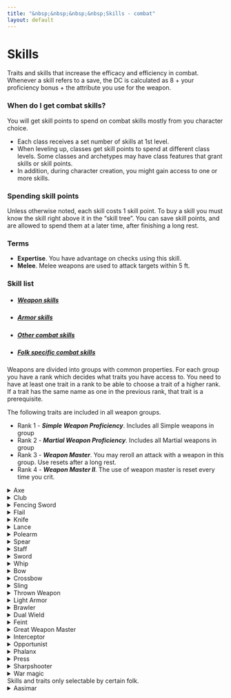 ```yaml
---
title: "&nbsp;&nbsp;&nbsp;&nbsp;Skills - combat"
layout: default
---
```


# Skills
Traits and skills that increase the efficacy and efficiency in combat. Whenever a skill refers to a save, the DC is calculated as 8 + your proficiency bonus + the attribute you use for the weapon.

### When do I get combat skills?
You will get skill points to spend on combat skills mostly from you character choice.
- Each class receives a set number of skills at 1st level.
- When leveling up, classes get skill points to spend at different class levels. Some classes and archetypes may have class features that grant skills or skill points.
- In addition, during character creation, you might gain access to one or more skills.

### Spending skill points
Unless otherwise noted, each skill costs 1 skill point. To buy a skill you must know the skill right above it in the “skill tree”. You can save skill points, and are allowed to spend them at a later time, after finishing a long rest.

### Terms
- **Expertise**. You have advantage on checks using this skill.
- **Melee**. Melee weapons are used to attack targets within 5 ft.

### Skill list
<ul class="nav nav-tabs" id="skill-tabs" role="tablist">
  <li class="nav-item"><a class="nav-link active" data-toggle="tab" href="#weapon"><h5>Weapon skills</h5></a></li>
  <li class="nav-item"><a class="nav-link" data-toggle="tab" href="#armor"><h5>Armor skills</h5></a></li>
  <li class="nav-item"><a class="nav-link" data-toggle="tab" href="#other"><h5>Other combat skills</h5></a></li>
  <li class="nav-item"><a class="nav-link" data-toggle="tab" href="#folk"><h5>Folk specific combat skills</h5></a></li>
</ul>

<div class="tab-content">
<div id="weapon" class="container tab-pane active">

Weapons are divided into groups with common properties. For each group you have a rank which decides what traits you have access to. You need to have at least one trait in a rank to be able to choose a trait of a higher rank. If a trait has the same name as one in the previous rank, that trait is a prerequisite.

The following traits are included in all weapon groups.
- Rank 1 - ***Simple Weapon Proficiency***. Includes all Simple weapons in group
- Rank 2 - ***Martial Weapon Proficiency***. Includes all Martial weapons in group
- Rank 3 - ***Weapon Master***. You may reroll an attack with a weapon in this group. Use resets after a long rest.
- Rank 4 - ***Weapon Master II***. The use of weapon master is reset every time you crit.

<details><summary>Axe</summary>

*Melee*

Axes are weapons that have bladed, heavy heads and deal vicious cuts. The weight of an axe makes it fine for delivering crushing blows.

##### Rank 3
- ***Arcing slash***. When attacking with a two-handed axe, you may choose to target two creatures with a single attack. The targets must be within 5 ft of each other and within your reach. This attack uses the same attack roll for both targets, but using only half your proficiency bonus. On a hit you deal slashing damage equal to 1d6 plus your Strength modifier to each target.
- ***Savage Critical***. When you score a critical hit, you may roll one extra damage die.

##### Rank 4
- ***Intimidating Slash***. On your turn, when you score a critical hit or reduce a creature to 0 hit points, you can use a ***reaction*** to make a Strength (Intimidation) check, contested by the Wisdom of creatures that can see and hear you within 30 ft. If you succeed, the creatures are frightened of you until the end of your next turn.
- ***Momentum***. You can leverage the momentum and sweeping arc of an axe. When you miss an enemy, you may attack an adjacent enemy with the same weapon as a ***bonus action***.
</details>


<details><summary>Club</summary>

*Melee*

Includes maces, hammers and picks. Weighted toward the top and attached to a shaft. Hammers have blunt striking surfaces, while a pick has a pointed head made to pierce.

##### Rank 3
- ***Savage Critical***. When you score a critical hit, you may roll one extra damage die.

##### Rank 4
- ***Intimidating Slash***. On your turn, when you score a critical hit or reduce a creature to 0 hit points, you can use a ***reaction*** to make a Strength (Intimidation) check, contested by the Wisdom of creatures that can see and hear you within 30 ft. If you succeed, the creatures are frightened of you until the end of your next turn.
</details>


<details><summary>Fencing Sword</summary>

*Melee*

All weapons in this group are martial light finesse blades that reward accuracy as much as force. Pinpoint attacks, lunges, and agile defenses are the strong points of these weapons.

##### Rank 3
- ***Defensive Posture***. After using the Attack action with this weapon, you can spend a ***bonus action*** to bolster your defense. When you do, choose to either gain +1 to your AC, or lower the damage of one (1) attack that hits you by 1d6. Both effects last until the start of your next turn.
- ***Defensive Slash***. When you take the dodge action, you may use your ***bonus action*** to make a single melee attack at disadvantage.
- ***Lightning Slash***. If an opponent provokes an attack of opportunity, you can use your ***reaction*** to make two attacks instead of one. Once you use this trait, you must finish a short rest before you can use it again.
- ***Parry***. If a creature hits you with a melee attack, you can use your ***reaction*** to add your proficiency bonus to your AC for that attack, potentially causing the attack to miss you. This can be used while in Defensive posture.
- ***Oncoming Storm***. You have learnt a fighting stance focusing on swift slashes. With a ***bonus action***, you can enter or leave the Oncoming Storm stance. While in this stance, the following applies. You gain +1 to attack rolls, but -2 penalty for damage rolls. If you use an Attack action, you can make an extra attack with your ***bonus action***. If you are fighting with two weapons, you can make two attacks with the same ***bonus action*** with your off-hand.


##### Rank 4
- ***Storm’s Edge***. While in the Oncoming storm stance, you can activate this trait as a free action. Until the start of your next turn, all your attacks have 19-20 critical range. At the start of your next turn, all the opponents you successfully hit while in this feature take 1d6 damage for each attack it took. Once you use this feature, you must finish a short rest before you can use it again.
</details>

<details><summary>Flail</summary>

*Melee*

Weapons in the flail group have a flexible material, usually a length of chain, between a solid handle and the damage-dealing end of the weapon.

##### Rank 3
- ***Conserve Momentum***. When you miss with an attack you continue to whirl the chain in an effort to build energy towards your next attack. You may use your ***reaction*** to increase the damage of your next attack by the weapon’s damage dice. This effect can only be used until the start of your next turn.
 - ***Disarm***. As an ***action***, you may try to disarm a creature. If it fails a Strength or Dexterity saving throw (targets choice), it is disarmed.
- ***Trip***. When you hit with an opportunity attack, you may force the target to succeed with a Strength saving throw or be knocked prone.
</details>



<details><summary>Knife</summary>

*Melee/Ranged*

The knife group includes daggers, knives, stilettos and punching daggers. Basically any short blade that deals piercing or slashing damage. Knives are usually simple light weapons, but there are some that require more training to use efficiently, i.e. making them martial weapons, such as the blade boot or tiger claws.

##### Rank 3
- ***Defensive Fighter***. You gain +1 bonus to AC while wielding a knife in one hand and nothing in your other hand.
- ***Fast Hands***. You can draw a knife as part of an attack, without using your item action.
- ***Knife Thrower***. Attacking at long range doesn’t impose disadvantage on your ranged knife attack rolls. In addition they ignore half cover and three-quarters cover.
- ***Precise***. Attacks with knives score a critical hit on a roll of 19-20.


##### Rank 4
- ***Barrage***. The small nature of these weapons make it easy to throw multiples at once. Immediately after you take the Attack action on your turn to make a ranged knife attack, you can make an additional ranged knife attack as a ***bonus action***.
- ***Riposte***. When a creature misses you with a melee attack, you can use your ***reaction*** to make a knife attack against that creature.
- ***Try again***. When you attack a creature with a knife during your turn and miss, you can use your ***bonus action*** to make another attack with the weapon against the same creature.
</details>


<details><summary>Lance</summary>

*Melee*

The lance is a special weapon that is used when mounted. It only exists as a martial weapon.

##### Rank 3
- ***Savage Critical***. When you score a critical hit, you may roll one extra damage die.

</details>


<details><summary>Polearm</summary>

*Melee*

Polearms are two-handed reach weapons mounted at the end of long shafts. All polearms also fall into another category of weapon, usually axe, heavy blade or spear, and thus apply the traits selected from that weapon group as well.

##### Rank 3
- ***Arcing slash***. When attacking with a two-handed slashing polearm, you may choose to target two creatures with a single attack. The targets must be within 5 ft of each other and within your reach. This attack uses the same attack roll for both targets, but using only half your proficiency bonus. On a hit you deal slashing damage equal to 1d6 plus your Strength modifier to each target.
- ***Repel Charge***. Polearms with a point are commonly used to set against a charge. If a creature moves at least 20 ft straight toward you to attack, you may use your ***reaction*** to make an opportunity attack with your piercing polearm before the attacker makes its attack roll. If your attack hits, add one additional weapon die to the damage roll, and the target has disadvantage on its attack roll. If the target was mounted, it must make a Strength saving throw. On a failure, it is dismounted and falls prone.
- ***Vault***. You can use your weapon to help you leap higher and farther. When you move at least 10 ft in a straight line, you can use your ***action*** to double the length and height of your jump. You can leap a maximum number of ft up to twice your Strength score (as part of your movement).
- ***Whirlwind***. You can keep multiple enemies at bay. When you take the Attack action, you can use a ***bonus action*** to make a melee attack with the opposite end of the weapon against a different target. The weapon’s damage die for this attack is a d6 and deals bludgeoning damage.


##### Rank 4
- ***Repel Charge II***. You have advantage on attack rolls against mounted creatures.
- ***Utilize Reach***. Creatures provoke an opportunity attack from you when they enter your reach.
- ***Whirlwind II***. As an ***action***, you can choose to spin your polearm around you with great force. Make an attack roll against every adjacent creature. Each creature hit takes half damage and must succeed with a Strength saving throw or be pushed back 5 ft.
</details>



<details><summary>Spear</summary>

*Melee*

Consisting of a stabbing head on the end of a long shaft, a spear is great for lunging attacks. This includes the trident.

##### Rank 3
- ***Dexterous Style***. You may use these weapons as finesse weapons.
- ***Reaching***. As a ***bonus action*** on your turn, you can increase your reach by 5 feet for the rest of your turn.
- ***Vault***. You can use your weapon to help you leap higher and farther. When you move at least 10 ft in a straight line, you can use your ***action*** to double the length and height of your jump. You can leap a maximum number of ft up to twice your Strength score (as part of your movement).
</details>


<details><summary>Staff</summary>

*Melee*

In its most basic form, a staff is a long piece of wood or some other substance, roughly the same diameter along its whole length.

##### Rank 3
- ***Vault***. You can use your weapon to help you leap higher and farther. When you move at least 10 ft in a straight line, you can use your ***action*** to double the length and height of your jump. You can leap a maximum number of ft up to twice your Strength score (as part of your movement).
- ***Whirlwind***. You can keep multiple enemies at bay. When you take the attack action, you can use a ***bonus action*** to make a melee attack with the opposite end of the weapon against a different target. The weapon’s damage die for this attack is a d6 and deals bludgeoning damage.

##### Rank 4
- ***Whirlwind II***. As an ***action***, you can choose to spin your staff around you with great force. Make an attack roll against every adjacent creature. Each creature hit takes half damage and must succeed with a Strength saving throw or be pushed back 5 ft.
</details>


<details><summary>Sword</summary>

*Melee*

Blades are balanced edged weapons. Heavy blades are used primarily for slashing cuts rather than stabs and thrusts.

##### Rank 3
- ***Arcing slash***. When attacking with a two-handed sword, you may choose to target two creatures with a single attack. The targets must be within 5 ft of each other and within your reach. This attack uses the same attack roll for both targets, but using only half your proficiency bonus. On a hit you deal slashing damage equal to 1d6 plus your Strength modifier to each target.
- ***Versatile***. In your hands, a Sword is a truly versatile weapon. When attacking during your turn, you can deal either bludgeoning, slashing or piercing damage.

##### Rank 4
- ***Defensive Posture***. After using the Attack action with a sword, you can spend a ***bonus action*** to bolster your defense. When you do, choose to either gain +1 to your AC, or lower the damage of one (1) attack that hits you by 1d6. Both effects last until the start of your next turn.
- ***Grinding Halt***. Whenever you must make a Strength saving throw to avoid being moved against your will, you can dig the blade of your two-handed sword into the ground as a ***reaction***. Roll 2d6 and add the number rolled to the saving throw. If the effect pushing you does not have a saving throw, you move 5 ft less instead.
- ***Pommel Strike***. You may attempt to daze an enemy with the pommel of your blade. Make an attack as a ***bonus action***. On a hit, you deal damage equal to your Strength modifier, and your target cannot take reactions until the end of your next turn.
- ***Short draw***. As an attack, you may draw a sheathed one-handed sword and make an attack roll to strike the enemy with its pommel, leaving the target gasping for breath on a hit. The attack deals no damage, but the next attack roll made against the target has advantage. You must have at least one hand free to take this action.
</details>


<details><summary>Whip</summary>

*Melee*

A long, flexible, braided leather cord which tapered gradually from the handle to the tip. When stretched to full length, a whip can be up to 15 ft in length. The whip is mostly effective against unarmored creatures, but can be fitted with a blade at the end. All whips are martial weapons.

##### Rank 3
- ***Disarm***. As an ***action***, you may try to disarm a creature. If it fails a Strength or Dexterity saving throw (targets choice) against DC 8 + your proficiency bonus + the attribute you use for the weapon, it is disarmed.
- ***Trip***. When you hit with an opportunity attack, you may force the target to succeed with a Strength saving throw (DC 8 + your proficiency bonus + the attribute you use for the weapon) or be knocked prone.
- ***Whip Familiarity***. Whips are considered light weapons for you.
</details>


<details><summary>Bow</summary>

*Ranged*

A bow is a shaft of strong, supple material with a string stretched between its two ends. It’s a projectile weapon that you use to fire arrows. Bows take training to use effectively, and they can be extremely deadly in expert hands.

##### Rank 3
- ***Aimed Shot***. As a ***bonus action***, you can make a DC 15 Wisdom (Perception; modifiable with Sense-Sight) check to take a moment extra to ensure a precise hit. The next time you ready an action against a creature, you have advantage on the readied attack and score a critical hit on a roll of 19 or 20.
</details>


<details><summary>Crossbow</summary>

*Ranged*

A short bow mounted crosswise near the end of a wooden stock that shoots bolts (short arrows).

##### Rank 3
- ***Aimed Shot***. As a ***bonus action***, you can make a DC 15 Wisdom (Perception; modifiable with Sense-Sight) check to take a moment extra to ensure a precise hit. The next time you ready an action against a creature, you have advantage on the readied attack and score a critical hit on a roll of 19 or 20.
- ***Calm Nerves***. Being adjacent to a hostile creature doesn’t impose disadvantage on your ranged attack rolls.
- ***Fast Loader***. You have trained at loading crossbows faster, allowing you to ignore the loading quality of hand and light crossbows.
- ***Zig-Zag***. At the start of your turn you can spend a ***bonus action*** to move up to half your base speed. Attacks you make during your turn are made with disadvantage, but ranged attacks against you are made with disadvantage until the start of your next round.

##### Rank 4
- ***Boltslinger***. Gain a +1 bonus on damage rolls made with any type of crossbow.

</details>


<details><summary>Sling</summary>

*Ranged*

Slings consist of a cord made from leather or fabric, with a pouch to hold a projectile. They are typically loaded with either smooth rounded stones or a ball of lead, known as sling bullets. However, unlike some projectiles they were very versatile and could be used to launch a variety of objects, such as rocks or coins. This group also includes the staff sling, which is a sling attached to a staff. It is held in both hands and can be used for heavier missiles.

##### Rank 3
- ***Sling Master***. You may use either Strength or Dexterity for attack and damage rolls, and when you score a critical hit using a sling, the target can’t take reactions until the end of your next turn.
- ***Headcrack***. As an ***action***, you may make a single ranged attack. If the attack hits, the target must make a Constitution saving throw or be stunned until the beginning of its next turn. A target can only be affected once by this attack, and this is reset after a short rest.
- ***Zig-Zag***. At the start of your turn you can spend a ***bonus action*** to move up to half your base speed. Attacks you make during your turn are made with disadvantage, but ranged attacks against you are made with disadvantage until the start of your next round.

##### Rank 4
- ***Ricochet***. As a ***bonus action***, choose up to three creatures within 30 ft and 10 ft from each other. If you hit the first target with, you may make an additional attack against the second, and if the second hits, you may attack the third target.
</details>


<details><summary>Thrown Weapon</summary>

*Ranged*

This group includes all types of thrown weapons.

##### Rank 3
- ***Boomerang Master***. You can use the full potential of this unorthodox weapon. If you miss an attack with a boomerang, you may make one additional attack. If you miss all attacks, the boomerang returns to your hand. In addition, as a ***bonus action***, choose up to three creatures within 30 ft and 10 ft from each other. If you hit the first target with, you may make an additional attack against the second, and if the second hit, you may attack the third target.
- ***Fast Hands***. You can draw a throwing weapon as part of an attack, without using your item action.
- ***Improvised Throwing***. You have proficiency with throwing improvised weapons.
- ***Precise Thrower***. Attacking at long range doesn’t impose disadvantage on your thrown weapon attack rolls. In addition they ignore half cover and three-quarters cover.

##### Rank 4
- ***Barrage***. If you are using small weapons, such as knives, darts or other items no larger than fist-sized, you can throw multiples at once. Immediately after you take the Attack action on your turn to make a ranged attack with a small thrown weapon, you can make an additional ranged attack as a ***bonus action***.
</details>
</div>





<!-- ---------------------------- ARMOR SKILLS -------------------------  -->

<div id="armor" class="container tab-pane fade">

<details>
<summary>Light Armor</summary>
<div markdown="1">
You have trained to master the use of theae types of armor. You gain proficiency with light armor.

<details>
<summary>Light Armor Master</summary>

You are able to nimbly duck and dodge, and use your armor’s light protection to cover your mistakes, deflecting blows that would have only barely hit you. While wearing light armor, if you are subjected to an effect that allows you to make a Dexterity saving throw, you may use your ***reaction*** to gain advantage on the save. In addition opportunity attacks against you suffer disadvantage.
</details>

<details>
<summary>Medium Armor</summary>
You gain proficiency with medium armor and shields.

<details>
<summary>Medium Armor Master</summary>
Wearing medium armor doesn’t impose disadvantage on your Stealth checks, and when wearing such armor, you can add 3, rather than 2, to your AC if you have a Dexterity of 16 or higher.
</details>

<details>
<summary>Heavy Armor</summary>
You gain proficiency with heavy armor.

<details>
<summary>Heavy Armor Master</summary>
You can use your armor or to deflect strikes that would kill others. While wearing heavy armor, bludgeoning, piercing and slashing damage that you take from non magical weapons is reduced by 3.
</details>
</details>

<details>
<summary>Shield Master</summary>

You use shields not just for protection but also for offense. You gain the following benefits while wielding a shield.
- If you take the Attack action, you can use a ***bonus action*** to try to shove an adjacent creature with your shield.
- If you aren’t incapacitated, you can add your shield’s AC bonus to Dexterity saving throws you make against a spell or other harmful effect that targets only you.
- If you are subjected to an effect that allows you to make a Dexterity saving throw to take only half damage, you can use your ***reaction*** to take no damage if you succeed on the saving throw, interposing your shield between yourself and the source of the effect.
</details>
</details>
</details>
</div>



<!-- ----------------------------OTHER COMBAT SKILLS -------------------------  -->

<div id="other" class="container tab-pane fade">

<details>
<summary>Brawler</summary>

You are accustomed to rough-and-tumble fighting using whatever weapons happen to be at hand. You are proficient with improvised weapons and can use either Dexterity or Strength for attack and damage rolls of your unarmed strikes and improvised weapons. Additionally you gain the following benefits:
- Your unarmed strike deals 1d4 damage and improvised weapons deal 1d6 if one-handed/thrown or 1d10 if two-handed.
- When you hit a creature with an unarmed strike or an improvised weapon on your turn, you can use a ***bonus action*** to make an additional unarmed strike.
- Attack rolls of unarmed strikes and improvised weapons have advantage for 1 round, if the targeted creature has not been attacked by you since it last completed a long rest.
</details>

<details>
<summary>Dual Wield</summary>
You are a master at fighting with two weapons. Gain a +1 bonus to AC while wielding a separate melee weapon in each hand. Additionally you can draw or stow two weapons as a single item interaction.
<details>
<summary>Dual Wield II</summary>
You can use two-weapon fighting even when the weapons you are wielding aren’t light.
</details>
</details>

<details>
<summary>Feint</summary>
You can replace one attack with an attempt to deceive one humanoid that can see and hear you. Make a Charisma (Feint) check contested by the target’s Insight check. If you succeed, your movement doesn’t provoke opportunity attacks from the target and your attack rolls against it have advantage; both benefits last until the end of your next turn or until you use this ability on a different target. If your check fails, the target can’t be deceived by you in this way for 1 hour.
</details>

<details>
<summary>Great Weapon Master</summary>

You’ve learned to put the weight of a Heavy weapon to your advantage, letting its momentum empower your strikes. On your turn, when you score a critical hit or reduce a creature to 0 hit points with one, you can make one melee weapon attack with it as a ***bonus action***.
</details>

<details>
<summary>Interceptor</summary>

Interceptor is a generic term for any article of clothing which is used to deflect or intercept attacks, such as a thick wool cloak, silk scarf, war fan or umbrella. These are not weapons in the traditional sense, just durable personal effects, but can be just as effective in a duel as steel. For you, an interceptor grants +1 AC and has the Trip weapon property. In addition you can use an interceptor to catch missile weapons in flight before they strike, even against an ally. When a creature you can see attacks you or a target adjacent to you, you can use your ***reaction*** to impose disadvantage on the attack roll.
</details>

<details>
<summary>Opportunist</summary>

You take advantage of every drop in any enemy’s guard. When an adjacent creature makes an attack against a target other than you (and that target doesn’t have this feat), you can use your ***reaction*** to make a melee weapon attack against the attacking creature.
</details>

<details>
<summary>Phalanx</summary>
The training to fight and defend in a formation, in which the presence of friendly combatants on the left and right offer greater stability and defense during combat. The formation is a straight line, offering a front of defense against an enemy while advancing or fighting. This front ensures that each combatant in the line (with the exception of those upon the ends unless next to a wall) can be attacked by only one enemy per round. In a front created from the use of shields and one-handed weapons, shields provide an extra +1 AC. A formation requires that all the participants have this skill.

Your training includes watching your flanks and making it harder to pass. Creatures provoke opportunity attacks from you even if they take the Disengage action before leaving your reach.
</details>

<details>
<summary>Press</summary>

The art of causing an adjacent enemy (of your size or smaller) to move towards an area where the combatant does not wish to be. On a successful opposed Strength (Press) check you push an enemy 5 ft backwards. You can either do this as a ***bonus action***, or instead of an attack, in which case you have ***expertise***.

<details>
<summary>Improved Press</summary>
You can press creatures of one size larger than you.
</details>
</details>

<details>
<summary>Sharpshooter</summary>
You have mastered ranged weapons and can make shots that others find impossible. Attacking at long range doesn’t impose disadvantage on your ranged weapon attack rolls. In addition they ignore half cover and three-quarters cover.

<details>
<summary>Crippling Hit</summary>
Aiming for the legs, you can slow down your target. When you hit a creature with a ranged weapon attack, you can forgo the normal weapon damage. If you do, you deal damage equal to your ability modifier and the target must succeed with a Constitution saving throw, or their movement is reduced by half until the end of its next turn.
</details>

<details>
<summary>Trick Shot</summary>

Aiming for more vulnerable points can cause a great deal of damage. As an ***action***, make a single stylish shot with disadvantage using a ranged weapon. If the lower roll would also hit the target, you automatically score a critical hit.
</details>
</details>


<details>
<summary>War magic</summary>

*Requires Arcana, Divine magic or Primal magic, and only applies to the type of magic for which you have prerequisites.*

You have practiced casting spells in the midst of combat. Through rigorous discipline you have learnt techniques that grant ***expertise*** on saving throws made to maintain concentration on spell effect. If you fail such a saving throw, you may choose to gain a level of exhaustion and treat the saving throw as a success instead.

<details>
<summary>Residual Power</summary>
You have learned to harness your offensive magics and recycle its energy for use on your weapons. When you cast a spell of 1st level or higher that does damage, the next time you hit a creature with a weapon attack within 1 minute you deal 1d6 additional damage, the type of which is the same as the spell’s.
</details>

<details>
<summary>Spell Sniper</summary>
You have learned techniques to enhance the precision and reach with combat spells. When you cast a spell that requires an attack roll, the spell’s range is doubled and the attacks ignore half cover and three-quarters cover.
</details>

<details>
<summary>War Caster</summary>
You can perform the somatic components of spells even when you have weapons or a shield in one or both hands. In addition you can cast a spell when making an opportunity attack. The spell must have a casting time of 1 action and target only that creature.
</details>
</details>
</div>


<!-- -------------------------- FOLK SPECIFIC ------------------------------  -->

<div id="folk" class="container tab-pane fade">
Skills and traits only selectable by certain folk.

<details>
<summary>Aasimar</summary>

<details>
<summary>Aasimar's Blessing</summary>
  Your divine lineage runs true within you, and you've grown to be able to draw upon it more frequently.

  You can use your Necrotic Shroud or Radiant Soul feature a number of times equal to your proficiency bonus and you regain all uses after a long rest.
</details>

<details>
<summary>Celestial Resilience</summary>
  You become more resistant to injury when you unleash your full celestial might.

  You gain temporary hit points equal to your level when you activate your Radiant Soul or Necrotic Shroud feature. These temporary hit points last until your transformation ends.

  During your transformation, if you fail a saving throw, you can use your ***reaction*** to reroll the saving throw with advantage. Once you use this ability, you can't do so again until your next transformation.

  While transformed you may use a ***reaction*** to give an attack disadvantage within 10 ft of you, as you attempt to block the attack with your wings.
</details>

</details>
</div>

</div>
